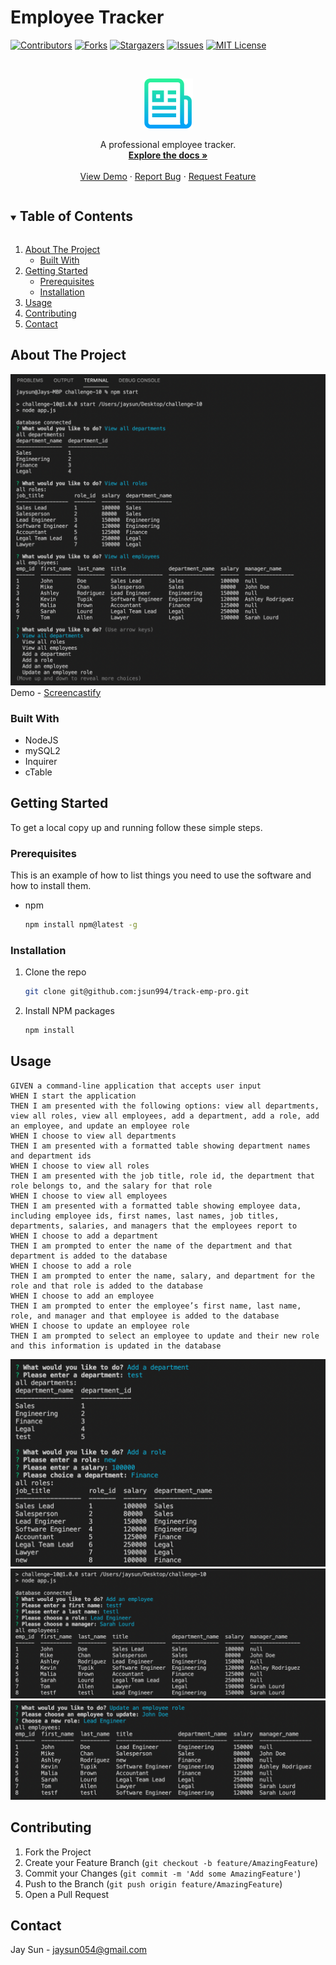 # Employee Tracker

[![Contributors][contributors-shield]][contributors-url]
[![Forks][forks-shield]][forks-url]
[![Stargazers][stars-shield]][stars-url]
[![Issues][issues-shield]][issues-url]
[![MIT License][license-shield]][license-url]

<!-- PROJECT LOGO -->
<br />
<p align="center">
  <a href="https://github.com/jsun994/track-emp-pro">
    <img src="./media/logo.png" alt="Logo" width="80" height="80">
  </a>

  <p align="center">
  A professional employee tracker.
    <br />
    <a href="https://github.com/jsun994/track-emp-pro"><strong>Explore the docs »</strong></a>
    <br />
    <br />
    <a href="https://github.com/jsun994/track-emp-pro">View Demo</a>
    ·
    <a href="https://github.com/jsun994/track-emp-pro/issues">Report Bug</a>
    ·
    <a href="https://github.com/jsun994/track-emp-pro/issues">Request Feature</a>
  </p>
</p>

<!-- TABLE OF CONTENTS -->
<details open="open">
  <summary><h2 style="display: inline-block">Table of Contents</h2></summary>
  <ol>
    <li>
      <a href="#about-the-project">About The Project</a>
      <ul>
        <li><a href="#built-with">Built With</a></li>
      </ul>
    </li>
    <li>
      <a href="#getting-started">Getting Started</a>
      <ul>
        <li><a href="#prerequisites">Prerequisites</a></li>
        <li><a href="#installation">Installation</a></li>
      </ul>
    </li>
    <li><a href="#usage">Usage</a></li>
    <li><a href="#contributing">Contributing</a></li>
    <li><a href="#contact">Contact</a></li>
  </ol>
</details>

<!-- ABOUT THE PROJECT -->
## About The Project

![media1](./media/ss1.png)
Demo - [Screencastify]()

### Built With

* NodeJS
* mySQL2
* Inquirer
* cTable

<!-- GETTING STARTED -->
## Getting Started

To get a local copy up and running follow these simple steps.

### Prerequisites

This is an example of how to list things you need to use the software and how to install them.
* npm
  ```sh
  npm install npm@latest -g
  ```

### Installation

1. Clone the repo
   ```sh
   git clone git@github.com:jsun994/track-emp-pro.git
   ```
2. Install NPM packages
   ```sh
   npm install
   ```

<!-- USAGE EXAMPLES -->
## Usage

    GIVEN a command-line application that accepts user input
    WHEN I start the application
    THEN I am presented with the following options: view all departments, view all roles, view all employees, add a department, add a role, add an employee, and update an employee role
    WHEN I choose to view all departments
    THEN I am presented with a formatted table showing department names and department ids
    WHEN I choose to view all roles
    THEN I am presented with the job title, role id, the department that role belongs to, and the salary for that role
    WHEN I choose to view all employees
    THEN I am presented with a formatted table showing employee data, including employee ids, first names, last names, job titles, departments, salaries, and managers that the employees report to
    WHEN I choose to add a department
    THEN I am prompted to enter the name of the department and that department is added to the database
    WHEN I choose to add a role
    THEN I am prompted to enter the name, salary, and department for the role and that role is added to the database
    WHEN I choose to add an employee
    THEN I am prompted to enter the employee’s first name, last name, role, and manager and that employee is added to the database
    WHEN I choose to update an employee role
    THEN I am prompted to select an employee to update and their new role and this information is updated in the database 

![media2](./media/ss2.png)
![media3](./media/ss3.png)
![media4](./media/ss4.png)

<!-- CONTRIBUTING -->
## Contributing

1. Fork the Project
2. Create your Feature Branch (`git checkout -b feature/AmazingFeature`)
3. Commit your Changes (`git commit -m 'Add some AmazingFeature'`)
4. Push to the Branch (`git push origin feature/AmazingFeature`)
5. Open a Pull Request

<!-- CONTACT -->
## Contact

Jay Sun - jaysun054@gmail.com

[contributors-shield]: https://img.shields.io/github/contributors/jsun994/track-emp-pro.svg?style=for-the-badge
[contributors-url]: https://github.com/jsun994/track-emp-pro/graphs/contributors
[forks-shield]: https://img.shields.io/github/forks/jsun994/track-emp-pro.svg?style=for-the-badge
[forks-url]: https://github.com/jsun994/track-emp-pro/network/members
[stars-shield]: https://img.shields.io/github/stars/jsun994/track-emp-pro.svg?style=for-the-badge
[stars-url]: https://github.com/jsun994/track-emp-pro/stargazers
[issues-shield]: https://img.shields.io/github/issues/jsun994/track-emp-pro.svg?style=for-the-badge
[issues-url]: https://github.com/jsun994/track-emp-pro/issues
[license-shield]: https://img.shields.io/github/license/jsun994/track-emp-pro.svg?style=for-the-badge
[license-url]: https://github.com/jsun994/track-emp-pro/blob/master/LICENSE.txt